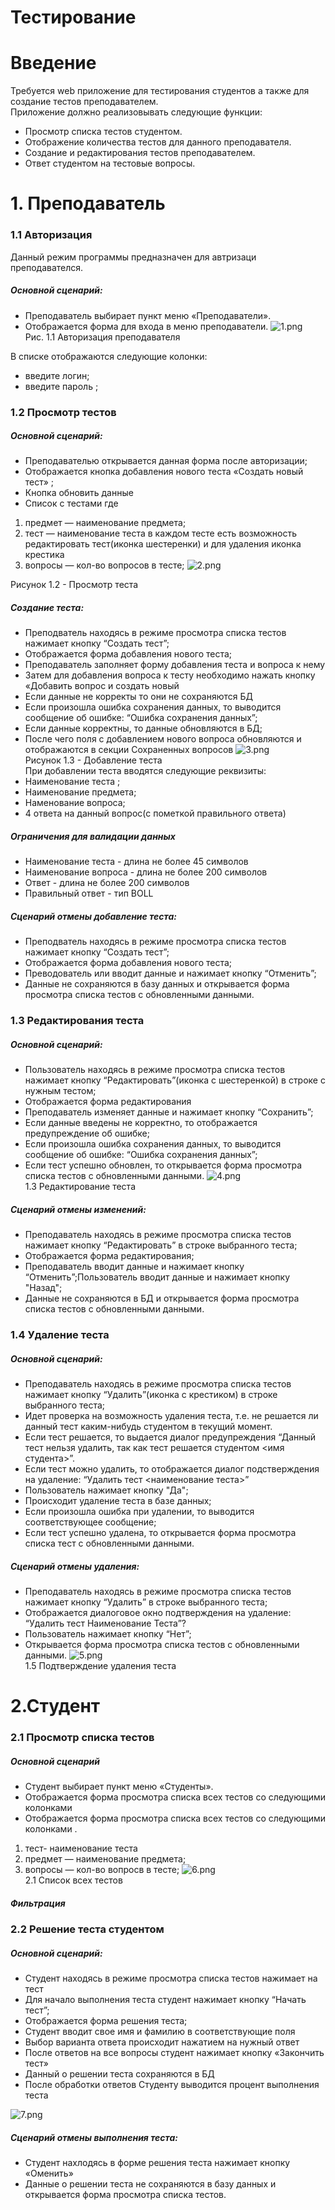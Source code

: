 Тестирование 
========================= 
# Введение 

Требуется web приложение для  тестирования студентов а также для создание тестов преподавателем.  
Приложение должно реализовывать следующие функции: 
* Просмотр списка тестов студентом.
* Отображение количества тестов для данного преподавателя.
* Создание и редактирования тестов преподавателем.
* Ответ студентом на тестовые вопросы.

# 1. Преподаватель
### 1.1 Авторизация
Данный режим программы предназначен для автризаци преподавателся.

##### Основной сценарий: 
* Преподаватель выбирает пункт меню «Преподаватели».
* Отображается форма для входа в меню преподаватели.
![1.png](https://www.dropbox.com/s/yq8r2g36xm0jbp8/1.png?dl=0&raw=1)  
Рис. 1.1 Авторизация преподавателя 

В списке отображаются следующие колонки: 
* введите логин;
* введите пароль ;


### 1.2 Просмотр тестов
##### Основной сценарий: 
* Преподавателью открывается данная форма  после авторизации;
* Отображается кнопка добавления нового теста «Создать новый тест» ;
* Кнопка обновить данные 
* Список с тестами где
1. предмет — наименование предмета;
2. тест  —  наименование теста в каждом тесте есть возможность редактировать тест(иконка шестеренки)
и для удаления иконка крестика
3. вопросы — кол-во вопросов в тесте;
![2.png](https://www.dropbox.com/s/rcgn6b4nfnjizn6/2.png?dl=0&raw=1)  

Рисунок 1.2 - Просмотр теста  
##### Создание теста:
* Преподватель находясь в режиме просмотра списка тестов нажимает кнопку “Создать тест”;
* Отображается форма добавления нового теста;
* Преподаватель заполняет форму добавления теста и вопроса к нему 
* Затем для добавления вопроса к тесту необходимо нажать кнопку «Добавить вопрос и создать новый
* Если данные не  корректы то они  не сохраняются БД
* Если произошла ошибка сохранения данных, то выводится сообщение об ошибке: “Ошибка сохранения данных”;
* Если данные корректны, то данные обновляются в БД;
* После чего поля с добавлением нового вопроса обновляются и отображаются в секции Сохраненных вопросов
![3.png](https://www.dropbox.com/s/fgj6hrrx7x7rdpy/3.png?dl=0&raw=1)  
Рисунок 1.3 - Добавление теста  
При добавлении теста вводятся следующие реквизиты:
* Наименование теста ;
* Наименование предмета;
* Наменование вопроса;
* 4 ответа на данный вопрос(с пометкой правильного ответа)
##### Ограничения для валидации данных
* Наименование теста  - длина не более 45 символов
* Наименование вопроса  - длина не более 200 символов
* Ответ  - длина не более 200 символов
* Правильный ответ  -  тип BOLL

##### Сценарий отмены добавление теста:
* Преподватель находясь в режиме просмотра списка тестов нажимает кнопку “Создать тест”;
* Отображается форма добавления нового теста;
* Преводователь или вводит данные и нажимает кнопку “Отменить”;
* Данные не сохраняются в базу данных и открывается форма просмотра списка тестов с обновленными данными.

### 1.3 Редактирования теста
##### Основной сценарий: 
* Пользователь находясь в режиме просмотра списка тестов нажимает кнопку “Редактировать”(иконка с шестеренкой)  в строке с нужным тестом;
* Отображается форма редактирования
* Преподаватель изменяет данные и нажимает кнопку “Сохранить”;
* Если данные введены не корректно, то отображается предупреждение об ошибке;
* Если произошла ошибка сохранения данных, то выводится сообщение об ошибке: “Ошибка сохранения данных”;
* Если тест успешно обновлен, то открывается форма просмотра списка тестов с обновленными данными.
![4.png](https://www.dropbox.com/s/by8rd7cm8dhyyzw/4.png?dl=0&raw=1)  
1.3 Редактирование теста 
##### Сценарий отмены изменений: 
* Преподаватель находясь в режиме просмотра списка тестов нажимает кнопку “Редактировать” в строке
выбранного теста;
* Отображается форма редактирования;
* Преподаватель вводит данные и нажимает кнопку “Отменить”;Пользователь вводит данные и нажимает кнопку "Назад"; 
* Данные не сохраняются в БД и открывается форма просмотра списка тестов с
обновленными данными.

### 1.4 Удаление теста
##### Основной сценарий: 
* Преподаватель находясь в режиме просмотра списка тестов нажимает кнопку “Удалить”(иконка с крестиком) в строке выбранного теста;
* Идет проверка на возможность удаления теста, т.е. не решается ли данный тест каким-нибудь студентом в текущий момент.
* Если тест решается, то выдается диалог предупреждения “Данный тест нельзя удалить, так как тест решается студентом <имя студента>”.
* Если тест можно удалить, то отображается диалог подстверждения на удаление: “Удалить тест  <наименование теста>”
* Пользователь нажимает кнопку "Да"; 
* Происходит удаление теста в базе данных; 
* Если произошла ошибка при удалении, то выводится соответствующее сообщение; 
* Если тест успешно удалена, то открывается форма просмотра списка тест с обновленными данными.

##### Сценарий отмены удаления: 
* Преподаватель находясь в режиме просмотра списка тестов нажимает кнопку “Удалить” в строке выбранного теста;
* Отображается диалоговое окно подтверждения на удаление: “Удалить тест Наименование Теста”?
* Пользователь нажимает кнопку “Нет”;
* Открывается форма просмотра списка тестов с обновленными данными.
![5.png](https://www.dropbox.com/s/e1in7i9yv51qmgl/5.png?dl=0&raw=1)  
1.5 Подтверждение удаления теста 

# 2.Студент
### 2.1 Просмотр списка тестов
##### Основной сценарий 
* Студент выбирает пункт меню «Студенты».
* Отображается форма просмотра списка всех тестов со следующими колонками 
* Отображается форма просмотра списка всех тестов со следующими колонками .
1. тест- наименование теста
2. предмет — наименование предмета;
3. вопросы — кол-во вопросв в тесте;
![6.png](https://www.dropbox.com/s/6dr7pong9ded8yu/6.png?dl=0&raw=1)  
2.1 Список всех тестов  

##### Фильтрация 


### 2.2 Решение теста  студентом
##### Основной сценарий: 
* Студент находясь в режиме просмотра списка тестов нажимает на тест  
* Для начало выполнения теста студент нажимает кнопку “Начать тест”;
* Отображается форма решения теста;
* Студент вводит свое имя и фамилию в соответствующие поля
* Выбор варианта ответа происходит нажатием на нужный ответ
* После ответов на все вопросы студент нажимает кнопку «Закончить тест»
* Данный о решении теста сохраняются в БД
* После обработки ответов Студенту выводится процент выполнения теста

![7.png](https://www.dropbox.com/s/9a6l6l65rysaecz/7.png?dl=0&raw=1)  

##### Сценарий отмены выполнения теста:
* Студент нахлодясь в форме решения теста нажимает кнопку «Оменить»
* Данные о решении теста  не сохраняются в базу данных и открывается форма просмотра списка тестов.

